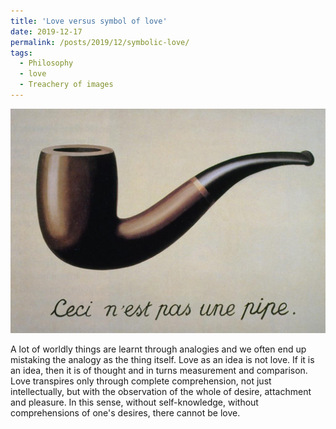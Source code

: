 ```yaml
---
title: 'Love versus symbol of love'
date: 2019-12-17
permalink: /posts/2019/12/symbolic-love/
tags:
  - Philosophy
  - love
  - Treachery of images
---
```


![Treachery of images - This is not a pipe](/images/treachery_of_images.jpg)

A lot of worldly things are learnt through analogies and we often end up mistaking the analogy as the thing itself. Love as an idea is not love. If it is an idea, then it is of thought and in turns measurement and comparison. Love transpires only through complete comprehension, not just intellectually, but with the observation of the whole of desire, attachment and pleasure. In this sense, without self-knowledge, without comprehensions of one's desires, there cannot be love. 